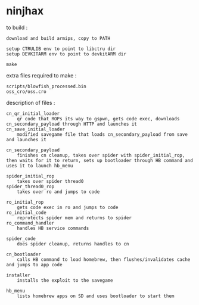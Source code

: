 ninjhax
=======

to build :

	download and build armips, copy to PATH

	setup CTRULIB env to point to libctru dir
	setup DEVKITARM env to point to devkitARM dir

	make


extra files required to make :

	scripts/blowfish_processed.bin
	oss_cro/oss.cro


description of files :
 
	cn_qr_initial_loader
		qr code that ROPs its way to gspwn, gets code exec, downloads cn_secondary_payload through HTTP and launches it
	cn_save_initial_loader
		modified savegame file that loads cn_secondary_payload from save and launches it
 
	cn_secondary_payload
		finishes cn cleanup, takes over spider with spider_initial_rop, then waits for it to return, sets up bootloader through HB command and uses it to launch hb_menu
 
	spider_initial_rop
		takes over spider thread0
	spider_thread0_rop
		takes over ro and jumps to code
 
	ro_initial_rop
		gets code exec in ro and jumps to code
	ro_initial_code
		reprotects spider mem and returns to spider
	ro_command_handler
		handles HB service commands
 
	spider_code
		does spider cleanup, returns handles to cn
 
	cn_bootloader
		calls HB command to load homebrew, then flushes/invalidates cache and jumps to app code
 
	installer
		installs the exploit to the savegame

	hb_menu
		lists homebrew apps on SD and uses bootloader to start them
